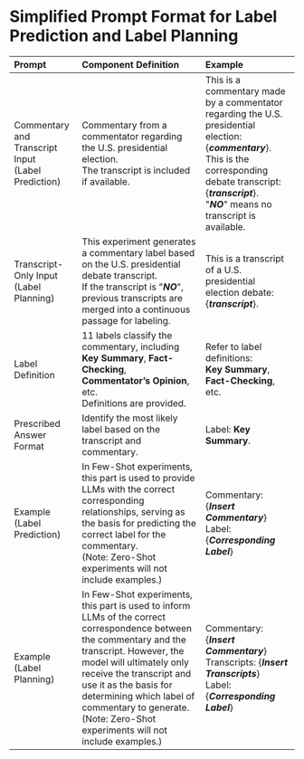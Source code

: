 # Simplified Prompt Format for Label Prediction and Label Planning
| Prompt | Component Definition | Example |
|:--|:--|:--|
|Commentary and Transcript Input <br/>(Label Prediction)|Commentary from a commentator regarding the U.S. presidential election.<br/>The transcript is included if available.|This is a commentary made by a commentator regarding the U.S. presidential election: {***commentary***}.<br/> This is the corresponding debate transcript: {***transcript***}. <br/>"***NO***" means no transcript is available.|
|Transcript-Only Input<br/>(Label Planning)|This experiment generates a commentary label based on the U.S. presidential debate transcript. <br/>If the transcript is "***NO***", previous transcripts are merged into a continuous passage for labeling.|This is a transcript of a U.S. presidential election debate: {***transcript***}.<br/>
|Label Definition| 11 labels classify the commentary, including <br/>**Key Summary**, **Fact-Checking**, **Commentator’s Opinion**, etc.<br/> Definitions are provided.|Refer to label definitions: <br/>**Key Summary**, **Fact-Checking**, etc.|
|Prescribed Answer Format| Identify the most likely label based on the transcript and commentary.|Label: **Key Summary**.|
|Example<br/> (Label Prediction)|In Few-Shot experiments, this part is used to provide LLMs with the correct corresponding relationships, serving as the basis for predicting the correct label for the commentary. <br/>(Note: Zero-Shot experiments will not include examples.)|Commentary: {***Insert Commentary***}<br/>Label: {***Corresponding Label***}|
|Example<br/> (Label Planning)| In Few-Shot experiments, this part is used to inform LLMs of the correct correspondence between the commentary and the transcript. However, the model will ultimately only receive the transcript and use it as the basis for determining which label of commentary to generate.<br/>(Note: Zero-Shot experiments will not include examples.)|Commentary: {***Insert Commentary***}<br/>Transcripts: {***Insert Transcripts***}<br/>Label: {***Corresponding Label***}
